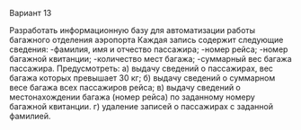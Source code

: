 Вариант 13

Разработать информационную базу для автоматизации работы багажного отделения аэропорта
Каждая запись содержит следующие сведения:
-фамилия, имя и отчество пассажира;
-номер рейса;
-номер багажной квитанции;
-количество мест багажа;
-суммарный вес багажа пассажира.
Предусмотреть:
а) выдачу сведений о пассажирах, вес багажа которых превышает 30 кг;
б) выдачу сведений о суммарном весе багажа всех пассажиров рейса;
в) выдачу сведений о местонахождении багажа (номер рейса) по заданному номеру багажной квитанции.
г) удаление записей о пассажирах с заданной фамилией. 
